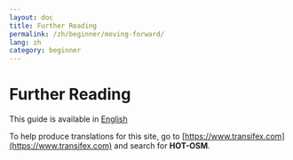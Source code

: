 ```yaml
---
layout: doc
title: Further Reading
permalink: /zh/beginner/moving-forward/
lang: zh
category: beginner
---
```


Further Reading
=============

This guide is available in [English](http://learnosm.org/en/beginner/moving-forward/)


To help produce translations for this site, go to [https://www.transifex.com](https://www.transifex.com) and search for **HOT-OSM**.

